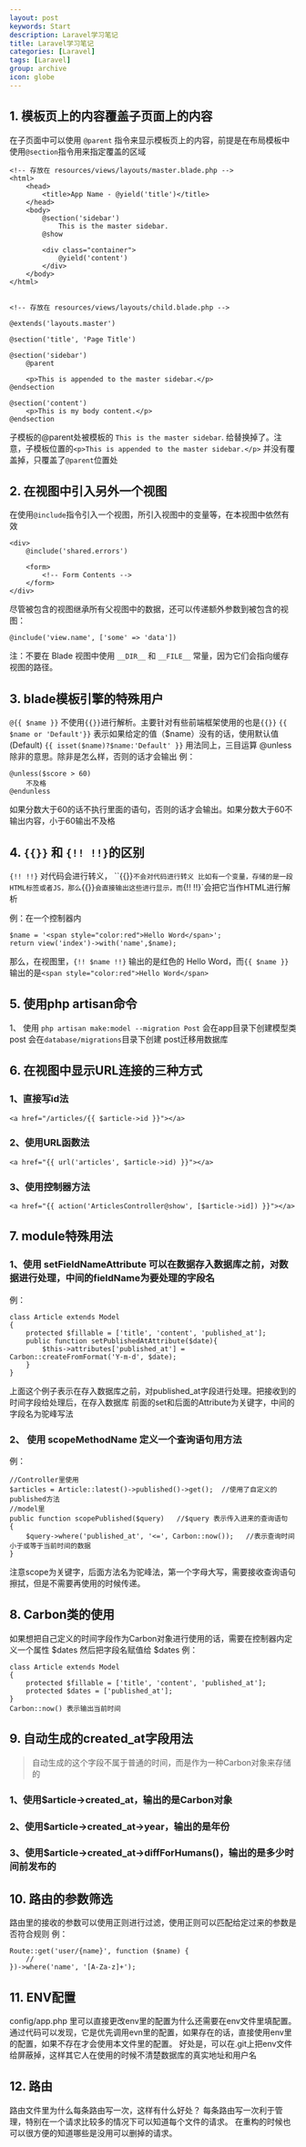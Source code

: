 ```yaml
---
layout: post
keywords: Start
description: Laravel学习笔记
title: Laravel学习笔记
categories: [Laravel]
tags: [Laravel]
group: archive
icon: globe
---
```





## 1. 模板页上的内容覆盖子页面上的内容
在子页面中可以使用 `@parent` 指令来显示模板页上的内容，前提是在布局模板中使用`@section`指令用来指定覆盖的区域


    <!-- 存放在 resources/views/layouts/master.blade.php -->
    <html>
        <head>
            <title>App Name - @yield('title')</title>
        </head>
        <body>
            @section('sidebar')
                This is the master sidebar.
            @show

            <div class="container">
                @yield('content')
            </div>
        </body>
    </html>


    <!-- 存放在 resources/views/layouts/child.blade.php -->

    @extends('layouts.master')

    @section('title', 'Page Title')

    @section('sidebar')
        @parent

        <p>This is appended to the master sidebar.</p>
    @endsection

    @section('content')
        <p>This is my body content.</p>
    @endsection


子模板的@parent处被模板的 `This is the master sidebar`.  给替换掉了。注意，子模板位置的`<p>This is appended to the master sidebar.</p>`
并没有覆盖掉，只覆盖了`@parent`位置处


## 2. 在视图中引入另外一个视图
在使用`@include`指令引入一个视图，所引入视图中的变量等，在本视图中依然有效

    <div>
        @include('shared.errors')

        <form>
            <!-- Form Contents -->
        </form>
    </div>

尽管被包含的视图继承所有父视图中的数据，还可以传递额外参数到被包含的视图：

    @include('view.name', ['some' => 'data'])

注：不要在 Blade 视图中使用 `__DIR__` 和 `__FILE__` 常量，因为它们会指向缓存视图的路径。


## 3. blade模板引擎的特殊用户
`@{{ $name }}` 不使用`{{}}`进行解析。主要针对有些前端框架使用的也是`{{}}`
`{{ $name or 'Default'}}`  表示如果给定的值（$name）没有的话，使用默认值(Default)
`{{ isset($name)?$name:'Default' }}` 用法同上，三目运算
@unless 除非的意思。除非是怎么样，否则的话才会输出
    例：
    
    @unless($score > 60)
        不及格
    @endunless
如果分数大于60的话不执行里面的语句，否则的话才会输出。如果分数大于60不输出内容，小于60输出不及格



## 4. `{{}}` 和 `{!! !!}`的区别
`{!! !!}` 对代码会进行转义， ``{{}}`不会对代码进行转义
比如有一个变量，存储的是一段HTML标签或者JS，那么`{{}}`会直接输出这些进行显示，而`{!! !!}`会把它当作HTML进行解析

例：在一个控制器内

    $name = '<span style="color:red">Hello Word</span>';
    return view('index')->with('name',$name);

那么，在视图里，`{!! $name !!}` 输出的是红色的 Hello Word，而`{{ $name }}`输出的是`<span style="color:red">Hello Word</span>`


## 5. 使用php artisan命令
1、 使用 `php artisan make:model --migration Post`
会在app目录下创建模型类 post
会在`database/migrations`目录下创建 post迁移用数据库


## 6. 在视图中显示URL连接的三种方式

### 1、直接写id法
    <a href="/articles/{{ $article->id }}"></a>
    
### 2、使用URL函数法
    <a href="{{ url('articles', $article->id) }}"></a>
    
### 3、使用控制器方法
    <a href="{{ action('ArticlesController@show', [$article->id]) }}"></a>

## 7. module特殊用法
###  1、使用 setFieldNameAttribute 可以在数据存入数据库之前，对数据进行处理，中间的fieldName为要处理的字段名
例：

    class Article extends Model
    {
        protected $fillable = ['title', 'content', 'published_at'];
        public function setPublishedAtAttribute($date){
            $this->attributes['published_at'] = Carbon::createFromFormat('Y-m-d', $date);
        }
    }
上面这个例子表示在存入数据库之前，对published_at字段进行处理。把接收到的时间字段给处理后，在存入数据库
前面的set和后面的Attribute为关键字，中间的字段名为驼峰写法

### 2、 使用 scopeMethodName 定义一个查询语句用方法
例：

    //Controller里使用
    $articles = Article::latest()->published()->get();  //使用了自定义的published方法
    //model里
    public function scopePublished($query)   //$query 表示传入进来的查询语句
    {
        $query->where('published_at', '<=', Carbon::now());   //表示查询时间小于或等于当前时间的数据
    }
注意scope为关键字，后面方法名为驼峰法，第一个字母大写，需要接收查询语句擦拭，但是不需要再使用的时候传递。


## 8. Carbon类的使用
如果想把自己定义的时间字段作为Carbon对象进行使用的话，需要在控制器内定义一个属性 $dates
然后把字段名赋值给 $dates
例：

    class Article extends Model
    {
        protected $fillable = ['title', 'content', 'published_at'];
        protected $dates = ['published_at'];
    }
    Carbon::now() 表示输出当前时间


## 9. 自动生成的created_at字段用法
>自动生成的这个字段不属于普通的时间，而是作为一种Carbon对象来存储的

### 1、使用$article->created_at，输出的是Carbon对象

### 2、使用$article->created_at->year，输出的是年份

### 3、使用$article->created_at->diffForHumans()，输出的是多少时间前发布的



## 10. 路由的参数筛选
路由里的接收的参数可以使用正则进行过滤，使用正则可以匹配给定过来的参数是否符合规则
例：

    Route::get('user/{name}', function ($name) {
        //
    })->where('name', '[A-Za-z]+');


## 11. ENV配置
config/app.php 里可以直接更改env里的配置为什么还需要在env文件里填配置。
通过代码可以发现，它是优先调用evn里的配置，如果存在的话，直接使用env里的配置，如果不存在才会使用本文件里的配置。
好处是，可以在.git上把env文件给屏蔽掉，这样其它人在使用的时候不清楚数据库的真实地址和用户名


## 12. 路由
路由文件里为什么每条路由写一次，这样有什么好处？
每条路由写一次利于管理，特别在一个请求比较多的情况下可以知道每个文件的请求。
在重构的时候也可以很方便的知道哪些是没用可以删掉的请求。